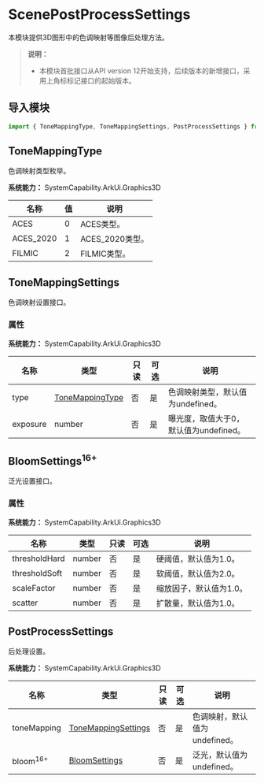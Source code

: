 # ScenePostProcessSettings
本模块提供3D图形中的色调映射等图像后处理方法。

> **说明：** 
> - 本模块首批接口从API version 12开始支持，后续版本的新增接口，采用上角标标记接口的起始版本。

## 导入模块
```ts
import { ToneMappingType, ToneMappingSettings, PostProcessSettings } from '@kit.ArkGraphics3D';
```

## ToneMappingType
色调映射类型枚举。

**系统能力：** SystemCapability.ArkUi.Graphics3D

| 名称 | 值 | 说明 |
| ---- | ---- | ---- |
| ACES | 0 | ACES类型。 |
| ACES_2020 | 1 | ACES_2020类型。 |
| FILMIC | 2 | FILMIC类型。 |

## ToneMappingSettings
色调映射设置接口。
### 属性

**系统能力：** SystemCapability.ArkUi.Graphics3D

| 名称 | 类型 | 只读 | 可选 | 说明 |
| ---- | ---- | ---- | ---- | ---- |
| type | [ToneMappingType](#tonemappingtype) | 否 | 是 | 色调映射类型，默认值为undefined。 |
| exposure | number | 否 | 是 | 曝光度，取值大于0，默认值为undefined。 |

## BloomSettings<sup>16+</sup>
泛光设置接口。
### 属性

**系统能力：** SystemCapability.ArkUi.Graphics3D

| 名称 | 类型 | 只读 | 可选 | 说明 |
| ---- | ---- | ---- | ---- | ---- |
| thresholdHard | number | 否 | 是 | 硬阈值，默认值为1.0。 |
| thresholdSoft | number | 否 | 是 | 软阈值，默认值为2.0。 |
| scaleFactor | number | 否 | 是 | 缩放因子，默认值为1.0。 |
| scatter | number | 否 | 是 | 扩散量，默认值为1.0。 |

## PostProcessSettings
后处理设置。

**系统能力：** SystemCapability.ArkUi.Graphics3D

| 名称 | 类型 | 只读 | 可选 | 说明 |
| ---- | ---- | ---- | ---- | ---- |
| toneMapping | [ToneMappingSettings](#tonemappingsettings) | 否 | 是 | 色调映射，默认值为undefined。 |
| bloom<sup>16+</sup> | [BloomSettings](#bloomsettings) | 否 | 是 | 泛光，默认值为undefined。 |
